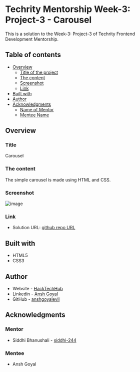 # Techrity Mentorship Week-3: Project-3 - Carousel

This is a solution to the Week-3: Project-3 of Techrity Frontend Development Mentorship. 

## Table of contents

- [Overview](#overview)
  - [Title of the project](#title)
  - [The content](#the-content)
  - [Screenshot](#screenshot)
  - [Link](#link)
- [Built with](#built-with)
- [Author](#author)
- [Acknowledgments](#acknowledgments)
   - [Name of Mentor](#mentor)
   - [Mentee Name](#mentee)

## Overview

### Title
Carousel

### The content

The simple carousel is made using HTML and CSS. 

### Screenshot

![image](https://github.com/anshgoyalevil/Mentorship/blob/main/TMP2022/frontend-dev-track/anshgoyal-project-fe-siddhi/Week-3-Projects/Project-3/slider-1.PNG)

### Link

- Solution URL: [github repo URL](https://github.com/anshgoyalevil/Mentorship/tree/main/TMP2022/frontend-dev-track/anshgoyal-project-fe-siddhi/Week-3-Projects/Project-3)

## Built with

- HTML5 
- CSS3

## Author

- Website - [HackTechHub](https://www.hacktechhub.com/)
- Linkedin - [Ansh Goyal](https://www.linkedin.com/in/thisisanshg)
- GitHub - [anshgoyalevil](https://github.com/anshgoyalevil)

## Acknowledgments

### Mentor
- Siddhi Bhanushali - [siddhi-244](https://github.com/siddhi-244)

### Mentee
- Ansh Goyal
